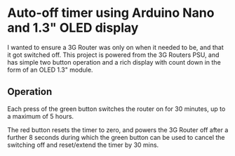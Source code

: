 # Auto-off timer using Arduino Nano and 1.3" OLED display

I wanted to ensure a 3G Router was only on when it needed to be, and that it got switched off. This project is powered from the 3G Routers PSU, and has simple two button operation and a rich display with count down in the form of an OLED 1.3" module.

## Operation

Each press of the green button switches the router on for 30 minutes, up to a maximum of 5 hours.

The red button resets the timer to zero, and powers the 3G Router off after a further 8 seconds during which the green button can be used to cancel the switching off and reset/extend the timer by 30 mins.

